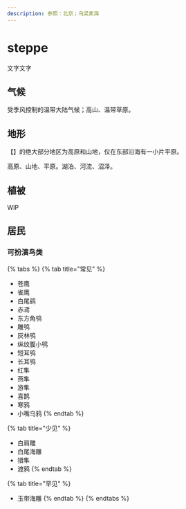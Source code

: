 ```yaml
---
description: 参照：北京；乌梁素海
---
```


# steppe

文字文字‌

## 气候 <a id="qi-hou"></a>

受季风控制的温带大陆气候；高山、温带草原。

## 地形 <a id="di-xing"></a>

【】‌的绝大部分地区为高原和山地，仅在东部沿海有一小片平原。

高原、山地、平原。湖泊、河流、沼泽。

## 植被 <a id="zhi-bei"></a>

WIP

## 居民 <a id="ju-min"></a>

### 可扮演鸟类 <a id="ke-ban-yan-niao-lei"></a>

{% tabs %}
{% tab title="常见" %}
* 苍鹰
* 雀鹰
* 白尾鹞
* 赤鸢
* 东方角鸮
* 雕鸮
* 灰林鸮
* 纵纹腹小鸮
* 短耳鸮
* 长耳鸮
* 红隼
* 燕隼
* 游隼
* 喜鹊
* 寒鸦
* 小嘴乌鸦
{% endtab %}

{% tab title="少见" %}
* 白肩雕
* 白尾海雕
* 猎隼
* 渡鸦
{% endtab %}

{% tab title="罕见" %}
* 玉带海雕
{% endtab %}
{% endtabs %}

